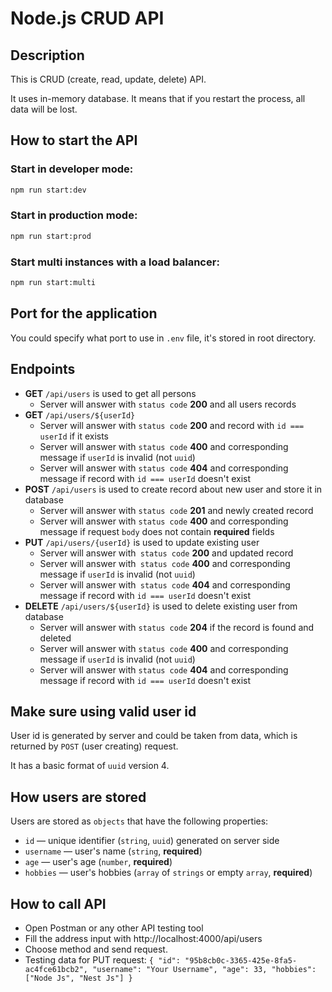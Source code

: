 # Node.js CRUD API

## Description

This is CRUD (create, read, update, delete) API.

It uses in-memory database. It means that if you restart the process, all data will be lost.


## How to start the API

### Start in developer mode:

```bash
npm run start:dev
```

### Start in production mode:

```bash
npm run start:prod
```

### Start multi instances with a load balancer:

```bash
npm run start:multi
```

## Port for the application

You could specify what port to use in `.env` file, it's stored in root directory.


## Endpoints

- **GET** `/api/users` is used to get all persons
  - Server will answer with `status code` **200** and all users records
- **GET** `/api/users/${userId}`
  - Server will answer with `status code` **200** and record with `id === userId` if it exists
  - Server will answer with `status code` **400** and corresponding message if `userId` is invalid (not `uuid`)
  - Server will answer with `status code` **404** and corresponding message if record with `id === userId` doesn't exist
- **POST** `/api/users` is used to create record about new user and store it in database
  - Server will answer with `status code` **201** and newly created record
  - Server will answer with `status code` **400** and corresponding message if request `body` does not contain **required** fields
- **PUT** `/api/users/{userId}` is used to update existing user
  - Server will answer with` status code` **200** and updated record
  - Server will answer with` status code` **400** and corresponding message if `userId` is invalid (not `uuid`)
  - Server will answer with` status code` **404** and corresponding message if record with `id === userId` doesn't exist
- **DELETE** `/api/users/${userId}` is used to delete existing user from database
  - Server will answer with `status code` **204** if the record is found and deleted
  - Server will answer with `status code` **400** and corresponding message if `userId` is invalid (not `uuid`)
  - Server will answer with `status code` **404** and corresponding message if record with `id === userId` doesn't exist

## Make sure using valid user id

User id is generated by server and could be taken from data, which is returned by `POST` (user creating) request. 

It has a basic format of `uuid` version 4.

## How users are stored

Users are stored as `objects` that have the following properties:
  - `id` — unique identifier (`string`, `uuid`) generated on server side
  - `username` — user's name (`string`, **required**)
  - `age` — user's age (`number`, **required**)
  - `hobbies` — user's hobbies (`array` of `strings` or empty `array`, **required**)

## How to call API
- Open Postman or any other API testing tool
- Fill the address input with http://localhost:4000/api/users
- Choose method and send request.
- Testing data for PUT request:
  `{
    "id": "95b8cb0c-3365-425e-8fa5-ac4fce61bcb2",
    "username": "Your Username",
    "age": 33,
    "hobbies": ["Node Js", "Nest Js"]
  }`
